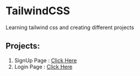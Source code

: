 # TailwindCSS
Learning tailwind css and creating different projects
## Projects:
1. SignUp Page : <a href="https://cjpj007.github.io/TailwindCSS/signup/signup.html" target="_blank">Click Here</a>
2. Login Page : <a href="https://cjpj007.github.io/TailwindCSS/login/login.html" target="_blank">Click Here</a>
